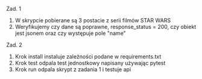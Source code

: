 Zad. 1 
 1. W skrypcie pobierane są 3 postacie z serii filmów STAR WARS
 2. Weryfikujemy czy dane są poprawne, response_status = 200, czy obiekt jest jsonem oraz czy występuje pole "name"

Zad. 2
 1. Krok install instaluje zależności podane w requirements.txt
 2. Krok test odpala test jednostkowy napisany używając pytest
 3. Krok run odpala skrypt z zadania 1 i testuje api